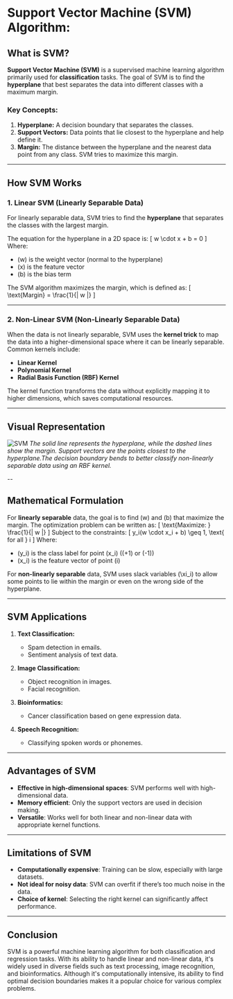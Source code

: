 # Support Vector Machine (SVM) Algorithm:

## **What is SVM?**
**Support Vector Machine (SVM)** is a supervised machine learning algorithm primarily used for **classification** tasks. The goal of SVM is to find the **hyperplane** that best separates the data into different classes with a maximum margin.

### **Key Concepts:**
1. **Hyperplane:** A decision boundary that separates the classes.
2. **Support Vectors:** Data points that lie closest to the hyperplane and help define it.
3. **Margin:** The distance between the hyperplane and the nearest data point from any class. SVM tries to maximize this margin.

---

## **How SVM Works**

### **1. Linear SVM (Linearly Separable Data)**

For linearly separable data, SVM tries to find the **hyperplane** that separates the classes with the largest margin.

The equation for the hyperplane in a 2D space is:
\[
w \cdot x + b = 0
\]
Where:
- \(w\) is the weight vector (normal to the hyperplane)
- \(x\) is the feature vector
- \(b\) is the bias term

The SVM algorithm maximizes the margin, which is defined as:
\[
\text{Margin} = \frac{1}{\| w \|}
\]

---

### **2. Non-Linear SVM (Non-Linearly Separable Data)**

When the data is not linearly separable, SVM uses the **kernel trick** to map the data into a higher-dimensional space where it can be linearly separable. Common kernels include:
- **Linear Kernel**
- **Polynomial Kernel**
- **Radial Basis Function (RBF) Kernel**

The kernel function transforms the data without explicitly mapping it to higher dimensions, which saves computational resources.

---

## Visual Representation
![SVM](https://miro.medium.com/v2/resize:fit:1400/1*m225ZOYS-VX14yo5LPE4wg.png)
*The solid line represents the hyperplane, while the dashed lines show the margin. Support vectors are the points closest to the hyperplane.The decision boundary bends to better classify non-linearly separable data using an RBF kernel.*

--

## **Mathematical Formulation**

For **linearly separable** data, the goal is to find \(w\) and \(b\) that maximize the margin. The optimization problem can be written as:
\[
\text{Maximize: } \frac{1}{\| w \|}
\]
Subject to the constraints:
\[
y_i(w \cdot x_i + b) \geq 1, \text{ for all } i
\]
Where:
- \(y_i\) is the class label for point \(x_i\) (\(+1\) or \(-1\))
- \(x_i\) is the feature vector of point \(i\)

For **non-linearly separable** data, SVM uses slack variables \(\xi_i\) to allow some points to lie within the margin or even on the wrong side of the hyperplane.

---

## **SVM Applications**

1. **Text Classification:**
   - Spam detection in emails.
   - Sentiment analysis of text data.

2. **Image Classification:**
   - Object recognition in images.
   - Facial recognition.

3. **Bioinformatics:**
   - Cancer classification based on gene expression data.

4. **Speech Recognition:**
   - Classifying spoken words or phonemes.

---

## **Advantages of SVM**

- **Effective in high-dimensional spaces**: SVM performs well with high-dimensional data.
- **Memory efficient**: Only the support vectors are used in decision making.
- **Versatile**: Works well for both linear and non-linear data with appropriate kernel functions.

---

## **Limitations of SVM**

- **Computationally expensive**: Training can be slow, especially with large datasets.
- **Not ideal for noisy data**: SVM can overfit if there’s too much noise in the data.
- **Choice of kernel**: Selecting the right kernel can significantly affect performance.

---

## **Conclusion**

SVM is a powerful machine learning algorithm for both classification and regression tasks. With its ability to handle linear and non-linear data, it's widely used in diverse fields such as text processing, image recognition, and bioinformatics. Although it's computationally intensive, its ability to find optimal decision boundaries makes it a popular choice for various complex problems.
